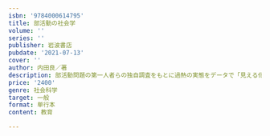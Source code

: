 ```yaml
---
isbn: '9784000614795'
title: 部活動の社会学
volume: ''
series: ''
publisher: 岩波書店
pubdate: '2021-07-13'
cover: ''
author: 内田良／著
description: 部活動問題の第一人者らの独自調査をもとに過熱の実態をデータで「見える化」し、その未来展望を示す。
price: '2400'
genre: 社会科学
target: 一般
format: 単行本
content: 教育

---
```

